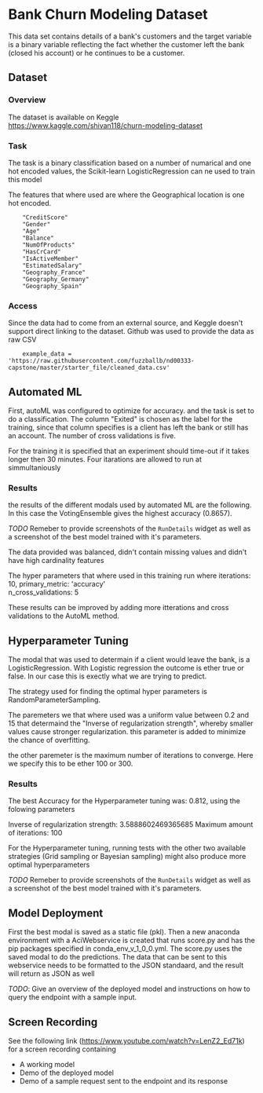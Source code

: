 # Bank Churn Modeling Dataset

This data set contains details of a bank's customers and the target variable is a binary variable reflecting the fact whether the customer left the bank (closed his account) or he continues to be a customer.

## Dataset

### Overview
The dataset is available on Keggle https://www.kaggle.com/shivan118/churn-modeling-dataset

### Task
The task is a binary classification based on a number of numarical and one hot encoded values, the Scikit-learn LogisticRegression can ne used to train this model 

The features that where used are where the Geographical location is one hot encoded.

        "CreditScore"
        "Gender"
        "Age"
        "Balance"
        "NumOfProducts"
        "HasCrCard"
        "IsActiveMember"
        "EstimatedSalary"
        "Geography_France"
        "Geography_Germany"
        "Geography_Spain"
        
### Access
Since the data had to come from an external source, and Keggle doesn't support direct linking to the dataset. Github was used to provide the data as raw CSV

        example_data = 'https://raw.githubusercontent.com/fuzzballb/nd00333-capstone/master/starter_file/cleaned_data.csv'

## Automated ML
First, autoML was configured to optimize for accuracy. and the task is set to do a classification. The column "Exited" is chosen as the label for the training, since that column specifies is a client has left the bank or still has an account. The number of cross validations is five.

For the training it is specified that an experiment should time-out if it takes longer then 30 minutes. Four itarations are allowed to run at simmultaniously


### Results
the results of the different modals used by automated ML are the following. In this case the VotingEnsemble gives the highest accuracy (0.8657). 

*TODO* Remeber to provide screenshots of the `RunDetails` widget as well as a screenshot of the best model trained with it's parameters.
<screenshot>
         
The data provided was balanced, didn't contain missing values and didn't have high cardinality features 

The hyper parameters that where used in this training run where
iterations: 10,
primary_metric:  'accuracy'                     
n_cross_validations: 5

These results can be improved by adding more itterations and cross validations to the AutoML method. 

## Hyperparameter Tuning
The modal that was used to determain if a client would leave the bank, is a LogisticRegression. With Logistic regression the outcome is ether true or false. In our case this is exectly what we are trying to predict.

The strategy used for finding the optimal hyper parameters is RandomParameterSampling. 

The paremeters we that where used was a uniform value between 0.2 and 15 that determaind the "Inverse of regularization strength", whereby smaller values cause stronger regularization. this parameter is added to minimize the chance of overfitting. 

the other paremeter is the maximum number of iterations to converge. Here we specify this to be ether 100 or 300. 


### Results
The best Accuracy for the Hyperparameter tuning was: 0.812, using the folowing parameters

Inverse of regularization strength: 3.5888602469365685
Maximum amount of iterations: 100

For the Hyperparameter tuning, running tests with the other two available strategies (Grid sampling or Bayesian sampling) might also produce more optimal hyperparameters

*TODO* Remeber to provide screenshots of the `RunDetails` widget as well as a screenshot of the best model trained with it's parameters.

## Model Deployment
First the best modal is saved as a static file (pkl). Then a new anaconda environment with a AciWebservice is created that runs score.py and has the pip packages specified in conda_env_v_1_0_0.yml. The score.py uses the saved modal to do the predictions. The data that can be sent to this webservice needs to be formatted to the JSON standaard, and the result will return as JSON as well

*TODO*: Give an overview of the deployed model and instructions on how to query the endpoint with a sample input.



## Screen Recording
See the following link (https://www.youtube.com/watch?v=LenZ2_Ed71k) for a screen recording containing 

- A working model
- Demo of the deployed  model
- Demo of a sample request sent to the endpoint and its response

